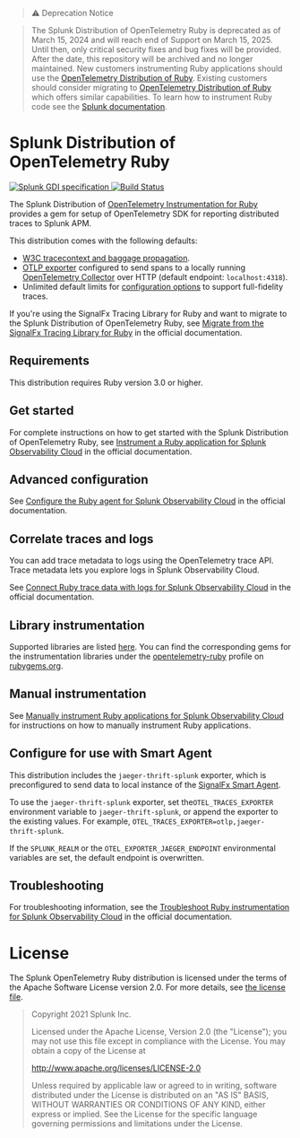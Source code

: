> ⚠️ Deprecation Notice

> The Splunk Distribution of OpenTelemetry Ruby is deprecated as of March 15, 2024 and will reach end of Support on March 15, 2025.
> Until then, only critical security fixes and bug fixes will be provided. After the date, this repository will be archived and no longer maintained.
> New customers instrumenting Ruby applications should use the [OpenTelemetry Distribution of Ruby](https://github.com/open-telemetry/opentelemetry-ruby).
> Existing customers should consider migrating to [OpenTelemetry Distribution of Ruby](https://github.com/open-telemetry/opentelemetry-ruby) which offers similar capabilities. To learn how to instrument Ruby code see the [Splunk documentation](https://docs.splunk.com/observability/en/gdi/get-data-in/application/ruby/get-started-ruby.html).

# Splunk Distribution of OpenTelemetry Ruby

<p align="left">
  <a href="https://github.com/signalfx/gdi-specification/releases/tag/v1.2.0">
    <img alt="Splunk GDI specification" src="https://img.shields.io/badge/GDI-1.2.0-blueviolet?style=for-the-badge">
  </a>
  <a href="https://github.com/signalfx/splunk-otel-ruby/actions?query=workflow%3A%22Ruby+CI%22">
    <img alt="Build Status" src="https://img.shields.io/github/workflow/status/signalfx/splunk-otel-ruby/Ruby%20CI?style=for-the-badge">
  </a>
</p>

The Splunk Distribution of [OpenTelemetry Instrumentation for
Ruby](https://github.com/open-telemetry/opentelemetry-ruby) provides a gem for
setup of OpenTelemetry SDK for reporting distributed traces to Splunk
APM.

This distribution comes with the following defaults:

- [W3C tracecontext and baggage propagation](https://www.w3.org/TR/trace-context).
- [OTLP exporter](https://rubygems.org/gems/opentelemetry-exporter-otlp)
  configured to send spans to a locally running [OpenTelemetry
  Collector](https://github.com/open-telemetry/opentelemetry-collector) over
  HTTP (default endpoint: `localhost:4318`).
- Unlimited default limits for [configuration options](#trace-configuration) to
  support full-fidelity traces.

If you're using the SignalFx Tracing Library for Ruby and want to migrate to the Splunk Distribution of OpenTelemetry Ruby, see [Migrate from the SignalFx Tracing Library for Ruby](https://docs.splunk.com/observability/en/gdi/get-data-in/application/ruby/distro/troubleshooting/migrate-signalfx-ruby-agent-to-otel.html) in the official documentation.

## Requirements

This distribution requires Ruby version 3.0 or higher.

## Get started

For complete instructions on how to get started with the Splunk Distribution of OpenTelemetry Ruby, see [Instrument a Ruby application for Splunk Observability Cloud](https://docs.splunk.com/observability/en/gdi/get-data-in/application/ruby/distro/instrumentation/instrument-ruby-application.html) in the official documentation.

## Advanced configuration

See [Configure the Ruby agent for Splunk Observability Cloud](https://docs.splunk.com/observability/en/gdi/get-data-in/application/ruby/distro/configuration/advanced-ruby-otel-configuration.html) in the official documentation.

## Correlate traces and logs

You can add trace metadata to logs using the OpenTelemetry trace API. Trace
metadata lets you explore logs in Splunk Observability Cloud.

See [Connect Ruby trace data with logs for Splunk Observability Cloud](https://docs.splunk.com/observability/en/gdi/get-data-in/application/ruby/distro/instrumentation/connect-traces-logs.html) in the official documentation.

## Library instrumentation

Supported libraries are listed
[here](https://github.com/open-telemetry/opentelemetry-ruby-contrib/tree/main/instrumentation).
You can find the corresponding gems for the instrumentation libraries under the
[opentelemetry-ruby](https://rubygems.org/profiles/opentelemetry-ruby) profile
on [rubygems.org](https://rubygems.org).


## Manual instrumentation

See [Manually instrument Ruby applications for Splunk Observability Cloud](https://docs.splunk.com/observability/en/gdi/get-data-in/application/ruby/distro/instrumentation/ruby-manual-instrumentation.html) for instructions on how to manually instrument Ruby applications.

## Configure for use with Smart Agent

This distribution includes the `jaeger-thrift-splunk` exporter, which is preconfigured to send data to local instance of the [SignalFx Smart Agent](https://github.com/signalfx/signalfx-agent).

To use the `jaeger-thrift-splunk` exporter, set the`OTEL_TRACES_EXPORTER` environment variable to `jaeger-thrift-splunk`, or append the exporter to the existing values. For example,  `OTEL_TRACES_EXPORTER=otlp,jaeger-thrift-splunk`.

If the `SPLUNK_REALM` or the `OTEL_EXPORTER_JAEGER_ENDPOINT` environmental variables are set, the default endpoint is overwritten.

## Troubleshooting

For troubleshooting information, see the [Troubleshoot Ruby instrumentation for Splunk Observability Cloud](https://docs.splunk.com/observability/en/gdi/get-data-in/application/ruby/distro/troubleshooting/common-ruby-troubleshooting.html) in the official documentation.

# License

The Splunk OpenTelemetry Ruby distribution is licensed under the terms of the
Apache Software License version 2.0. For more details, see [the license
file](./LICENSE).

> Copyright 2021 Splunk Inc.
>
> Licensed under the Apache License, Version 2.0 (the "License"); you may not use this file except in compliance with the License. You may obtain a copy of the License at
>
> http://www.apache.org/licenses/LICENSE-2.0
>
> Unless required by applicable law or agreed to in writing, software distributed under the License is distributed on an "AS IS" BASIS, WITHOUT WARRANTIES OR CONDITIONS OF ANY KIND, either express or implied. See the License for the specific language governing permissions and limitations under the License.

